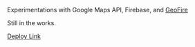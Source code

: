 Experimentations with Google Maps API, Firebase, and [GeoFire](https://github.com/firebase/geofire-js)

Still in the works.

[Deploy Link](https://limitless-stream-7620.herokuapp.com/)
